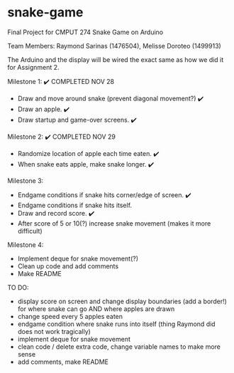 # snake-game
Final Project for CMPUT 274
Snake Game on Arduino

Team Members: Raymond Sarinas (1476504), Melisse Doroteo (1499913)

The Arduino and the display will be wired the exact same as how we did it
for Assignment 2.

Milestone 1: ✔️ COMPLETED NOV 28
- Draw and move around snake (prevent diagonal movement?) ✔️
- Draw an apple. ✔️
- Draw startup and game-over screens. ✔️

Milestone 2: ✔️ COMPLETED NOV 29
- Randomize location of apple each time eaten. ✔️
- When snake eats apple, make snake longer. ✔️

Milestone 3:
- Endgame conditions if snake hits corner/edge of screen. ✔️
- Endgame conditions if snake hits itself.
- Draw and record score. ✔️
- After score of 5 or 10(?) increase snake movement (makes it more difficult)

Milestone 4:
- Implement deque for snake movement(?)
- Clean up code and add comments
- Make README

TO DO:
- display score on screen and change display boundaries (add a border!)
  for where snake can go AND where apples are drawn
- change speed every 5 apples eaten
- endgame condition where snake runs into itself (thing Raymond did does not work tragically)
- implement deque for snake movement
- clean code / delete extra code, change variable names to make more sense
- add comments, make README
